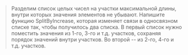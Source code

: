 >Разделим список целых чисел на участки максимальной длины, внутри которых значения элементов не убывают. Напишите функцию SplitByIncrease, которая изменяет связи в односвязном списке так, чтобы получилось два списка. В первый список нужно поместить значения из 1-го, 3-го и т.д. участков, сохраняя порядок значений внутри участков. Во второй -- из 2-го, 4-го и т.д. участков.